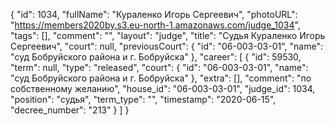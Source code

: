 {
    "id": 1034,
    "fullName": "Кураленко Игорь Сергеевич",
    "photoURL": "https://members2020by.s3.eu-north-1.amazonaws.com/judge_1034",
    "tags": [],
    "comment": "",
    "layout": "judge",
    "title": "Судья Кураленко Игорь Сергеевич",
    "court": null,
    "previousCourt": {
        "id": "06-003-03-01",
        "name": "суд Бобруйского района и г. Бобруйска"
    },
    "career": [
        {
            "id": 59530,
            "term": null,
            "type": "released",
            "court": {
                "id": "06-003-03-01",
                "name": "суд Бобруйского района и г. Бобруйска"
            },
            "extra": [],
            "comment": "по собственному желанию",
            "house_id": "06-003-03-01",
            "judge_id": 1034,
            "position": "судья",
            "term_type": "",
            "timestamp": "2020-06-15",
            "decree_number": "213"
        }
    ]
}